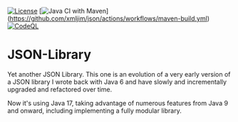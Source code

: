 [![License](https://img.shields.io/badge/License-Apache_2.0-blue.svg)](https://opensource.org/licenses/Apache-2.0)
[![Java CI with Maven](https://github.com/xmljim/json/actions/workflows/maven-build.yml/badge.svg?branch=master)]
(https://github.com/xmljim/json/actions/workflows/maven-build.yml)
[![CodeQL](https://github.com/xmljim/json/actions/workflows/codeql-analysis.yml/badge.svg)](https://github.com/xmljim/json/actions/workflows/codeql-analysis.yml)

# JSON-Library

Yet another JSON Library. This one is an evolution of a very early version of a JSON library I wrote
back with Java 6 and have slowly and incrementally upgraded and refactored over time.

Now it's using Java 17, taking advantage of numerous features from Java 9 and onward, including
implementing a fully modular library.

